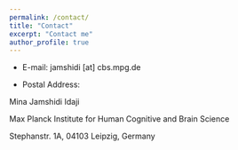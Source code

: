 ```yaml
---
permalink: /contact/
title: "Contact"
excerpt: "Contact me"
author_profile: true
---
```


* E-mail: jamshidi [at] cbs.mpg.de

* Postal Address: 

Mina Jamshidi Idaji

Max Planck Institute for Human Cognitive and Brain Science

Stephanstr. 1A, 04103 Leipzig, Germany
